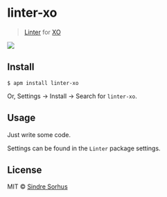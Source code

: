 # linter-xo

> [Linter](https://github.com/atom-community/linter) for [XO](https://github.com/sindresorhus/xo)

![](https://github.com/sindresorhus/atom-linter-xo/raw/master/screenshot.png)


## Install

```
$ apm install linter-xo
```

Or, Settings → Install → Search for `linter-xo`.


## Usage

Just write some code.

Settings can be found in the `Linter` package settings.


## License

MIT © [Sindre Sorhus](http://sindresorhus.com)
